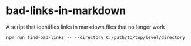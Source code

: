 # bad-links-in-markdown

A script that identifies links in markdown files that no longer work 

`npm run find-bad-links -- --directory C:/path/to/top/level/directory`
